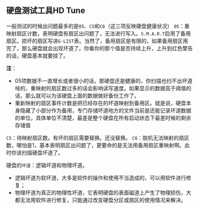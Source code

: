 ## 硬盘测试工具HD Tune
一般测试的时候出问题最多的是`05`、`C5`和`C6`（这三项反映硬盘健康状况）
`05`：重映射扇区计数，表明硬盘有扇区出问题了，无法进行写入。`S.M.A.R.T`启用了备用扇区。损坏的扇区写进`G-LIST`表。当然了，备用扇区是有限的，如果备用扇区用完了，那么硬盘就会出现坏道了。你看你的那个值是否持续上升，上升到红色警告的话，硬盘基本就要挂了。

**注**：
- 05项数据不一直增长或者很小的话，那硬盘还是健康的，你扫描也扫不出坏道啥的，重映射的扇区数过多的话会影响读写速度。如果显示的数据高于阈值的话，那么就可以为该硬盘上面的数据做好备份工作了。
- 重新映射的扇区事件计数是把已经存在的坏道映射到备用区。就是说，硬盘本身隐藏了小部分作为备用，专门存储坏道地方的文件当前是还能记录坏道数据的单位，具体单位不清楚，最差是整个硬盘在所有启动状态下最差时候的剩余存储值

`C5`：待映射扇区数。有坏的扇区需要替换。还没替换。
`C6`：脱机无法映射的扇区数，哪怕是1，基本表明扇区出问题了，更要命的是无法用备用扇区重映射啊。此时你该扫描硬盘坏道了。

硬盘的`坏道`：逻辑坏道和物理坏道。
- 逻辑坏道为软坏道，大多是软件的操作和使用不当造成的，可以用软件进行修复；
- 物理坏道为真正的物理性坏道，它表明硬盘的表面磁道上产生了物理损伤，大都无法用软件进行修复，只能通过改变硬盘分区或扇区的使用情况来解决。







